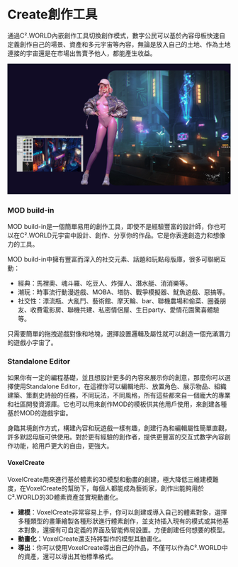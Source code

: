 # Create創作工具

通過C².WORLD內嵌創作工具切換創作模式，數字公民可以基於內容母板快速自定義創作自己的場景、資產和多元宇宙等內容，無論是放入自己的土地、作為土地連接的宇宙還是在市場出售賣予他人，都能產生收益。

![](<../.gitbook/assets/image (11).png>)

### MOD build-in

MOD build-in是一個簡單易用的創作工具，即使不是經驗豐富的設計師，你也可以在C².WORLD元宇宙中設計、創作、分享你的作品。它是你表達創造力和想像力的工具。

MOD build-in中擁有豐富而深入的社交元素、話題和玩點母版庫，很多可聯網互動：

* 經典：馬裡奧、魂斗羅、吃豆人、炸彈人、潛水艇、消消樂等。
* 潮玩：時事流行動漫遊戲、MOBA、塔防、戰爭模擬器、魷魚遊戲、惡搞等。
* 社交性：漂流瓶、大亂鬥、藝術館、摩天輪、bar、聯機農場和偷菜、圈養朋友、收費電影房、聯機共建、私密情侶屋、生日party、愛情花園驚喜體驗等。

只需要簡單的拖拽遊戲對像和地塊，選擇設置邏輯及屬性就可以創造一個充滿潛力的遊戲小宇宙了。

### Standalone Editor

如果你有一定的編程基礎，並且想設計更多的內容來展示你的創意，那麼你可以選擇使用Standalone Editor，在這裡你可以編輯地形、放置角色、展示物品、組織建築、策劃史詩般的任務，不同玩法，不同風格，所有這些都來自一個龐大的專業和社區開發資源庫。它也可以用來創作MOD的模板供其他用戶使用，來創建各種基於MOD的遊戲宇宙。

身臨其境創作方式，構建內容和玩遊戲一樣有趣，創建行為和編輯屬性簡單直觀，許多默認母版可供使用。對於更有經驗的創作者，提供更豐富的交互式數字內容創作功能，給用戶更大的自由，更強大。

#### VoxelCreate

VoxelCreate用來進行基於體素的3D模型和動畫的創建，極大降低三維建模難度，在VoxelCreate的幫助下，每個人都能成為藝術家，創作出能夠用於C².WORLD的3D體素資產並實現動畫化。

* **建模**：VoxelCreate非常容易上手，你可以創建或導入自己的體素對象，選擇多種類型的畫筆繪製各種形狀進行體素創作，並支持插入現有的模式或其他基本對象，還擁有可自定義的界面及智能佈局設置。方便創建任何想要的模型。
* **動畫化**：VoxelCreate還支持將製作的模型其動畫化。
* **導出**：你可以使用VoxelCreate導出自己的作品，不僅可以作為C².WORLD中的資產，還可以導出其他標準格式。
